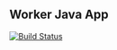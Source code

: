 ## Worker Java App
[![Build Status](http://40.71.222.115:8080/buildStatus/icon?job=instavote%2Fworker-build)](http://40.71.222.115:8080/job/instavote/job/worker-build/)
